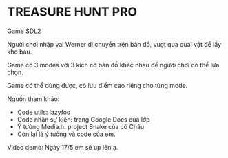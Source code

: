 # TREASURE HUNT PRO

Game SDL2

Người chơi nhập vai Werner di chuyển trên bản đồ,
vượt qua quái vật để lấy kho báu.

Game có 3 modes với 3 kích cỡ bản đồ khác nhau để 
người chơi có thể lựa chọn.

Game có thể dừng được, có lưu điểm cao riêng
cho từng mode.

Nguồn tham khảo: 
- Code utils: lazyfoo
- Code nhận sự kiện: trang Google Docs của lớp
- Ý tưởng Media.h: project Snake của cô Châu
- Còn lại là ý tưởng và code của em.

Video demo: Ngày 17/5 em sẽ up lên ạ.
